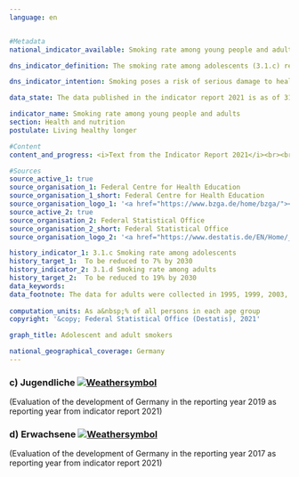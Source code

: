 ```yaml
---
language: en    


#Metadata    
national_indicator_available: Smoking rate among young people and adults    

dns_indicator_definition: The smoking rate among adolescents (3.1.c) represents the percentage of 12- to 17-year-olds who indicate that they smoke regularly or occasionally. The smoking rate among adults (3.1.d) indicates the percentage of those surveyed aged 15 and above who answered the questions on smoking behaviour in the microcensus and who smoke regularly or occasionally.    

dns_indicator_intention: Smoking poses a risk of serious damage to health and can cause premature death. This risk is not confined to smokers themselves. Non-smokers exposed to tobacco smoke are not just irritated by the smoke but can also fall ill from it. The Federal Government is pursuing the goal of reducing the percentage of adolescent smokers to 7% and that of all persons aged 15 years and older to 19% by 2030.    

data_state: The data published in the indicator report 2021 is as of 31.12.2020. The data shown on the DNS-Online-Platform is updated regularly, so that more current data may be available online than published in the indicator report 2021.    

indicator_name: Smoking rate among young people and adults    
section: Health and nutrition    
postulate: Living healthy longer    

#Content    
content_and_progress: <i>Text from the Indicator Report 2021</i><br><br>The data for adolescents are collected in surveys on substance consumption among adolescents and young adults which are conducted by means of telephone interviews by the Federal Centre for Health Education. The surveys initially took place at intervals of three to four years, but since 2001 they have been conducted almost every year. In order to ensure that the data are comparable over time, they are weighted on the basis of gender, region and age. The data for years without surveys have been interpolated for inclusion in the time series. The random sample used in 2019 comprised 7,000 adolescents and young adults.<br><br>The data for adults is surveyed every four years as part of the microcensus conducted by the Federal Statistical Office. The data for years without surveys have been interpolated for inclusion in the time series for the indicator. The microcensus, which is a sample survey, covers 1% of the whole population and is the largest household survey in Germany and Europe. The responses to the questions regarding smoking habits are voluntary and were provided by 79% of respondents in 2017.<br><br>In the group of adolescents between 12 and 17 years of age, the proportion of smokers initially increased from 23.9% (1995) to 28.1% (1997 and 2001), but then declined steadily to 5.6% (5.2% for adolescent girls, 6.0% of adolescent boys) by 2019. Provided that the trend of recent years is maintained, the target value set for 2030 is already achieved.<br><br>In 2017, a total of 22.4% of the sample population above the age of 15 indicated that they smoked occasionally or regularly. This compares with a figure of 28.3&nbsp;% for 1995 and 1999. The smoking rate for adults, in other words, has shown only a slight decrease. If the average trend over the last five years is maintained, the target for this sub-indicator can also be achieved.<br><br>In 2017, 18.8% of all adult respondents aged 15 years or older considered themselves regular smokers, while 3.7% smoked occasionally. The rate among women (18.6%) was significantly lower than for men (26.4%). While the proportion of women smokers has fallen by 2.9 percentage points since 1995, the proportion of men who smoke has dropped by 9.2 percentage points.<br><br>In 2017, 96.2% of the respondent smokers preferred cigarettes. The frequency of tobacco consumption is important when considering the threat to the health of individuals. A total of 10.8% of regular smokers, compared with 17.4% in 1995, fell into the category of heavy smokers with more than 20 cigarettes a day, while 81.4% smoked 5 to 20 a day. Within these figures there were also differences between the sexes. Almost one in seven of the male regular cigarette smokers was a heavy smoker, but only one in thirteen of the female smokers.<br><br>Smoking poses a high but avoidable risk to health. In 2018, 4.8% of all deaths (3.4% among women, 6.3% among men) could be attributed to symptomatic diseases for smokers (lung, bronchial, laryngeal and tracheal cancers). In 2018, the average age of those who died of lung, bronchial, and tracheal cancers was 71.1 years, which is more than seven years below the average age at death (78.4 years). Lower smoking rates would therefore help reduce premature mortality.    

#Sources    
source_active_1: true
source_organisation_1: Federal Centre for Health Education
source_organisation_1_short: Federal Centre for Health Education
source_organisation_logo_1: '<a href="https://www.bzga.de/home/bzga/"><img src="https://g205sdgs.github.io/sdg-indicators/public/LogosEn/bzga.png" alt=" Federal Centre for Health Education" title="Click here to visit the homepage of the organization" style="border: transparent"/></a>'
source_active_2: true
source_organisation_2: Federal Statistical Office
source_organisation_2_short: Federal Statistical Office
source_organisation_logo_2: '<a href="https://www.destatis.de/EN/Home/_node.html"><img src="https://g205sdgs.github.io/sdg-indicators/public/LogosEn/destatis.png" alt=" Federal Statistical Office" title="Click here to visit the homepage of the organization" style="border: transparent"/></a>'    

history_indicator_1: 3.1.c Smoking rate among adolescents                    
history_target_1:  To be reduced to 7% by 2030
history_indicator_2: 3.1.d Smoking rate among adults                    
history_target_2:  To be reduced to 19% by 2030    
data_keywords:    
data_footnote: The data for adults were collected in 1995, 1999, 2003, 2005, 2009, 2013 and 2017. <br><br>The data for the intervening years have been extrapolated. The data for adolescents have <br><br>been collected every year since 2003 except for 2006, 2009, 2013 and 2017. <br><br>Interpolated data have been used for those years.    
    
computation_units: As a&nbsp;% of all persons in each age group    
copyright: '&copy; Federal Statistical Office (Destatis), 2021'    

graph_title: Adolescent and adult smokers    

national_geographical_coverage: Germany    
---    
```

<div>
  <div class="my-header">
    <h3>c) Jugendliche
      <a href="https://sustainabledevelopment-deutschland.github.io/en/status/"><img src="https://g205sdgs.github.io/sdg-indicators/public/Wettersymbole/Sonne.png" title="If the trend continues, the target value will be met or the difference between the target value and the current value will be less than 5&nbsp;%" alt="Weathersymbol" />
      </a>
    </h3>
  </div>
  <div class="my-header-note">
    <span> (Evaluation of the development of Germany in the reporting year 2019 as reporting year from indicator report 2021)</span>
  </div>
</div>
<div>
  <div class="my-header">
    <h3>d) Erwachsene
      <a href="https://sustainabledevelopment-deutschland.github.io/en/status/"><img src="https://g205sdgs.github.io/sdg-indicators/public/Wettersymbole/Sonne.png" title="If the trend continues, the target value will be met or the difference between the target value and the current value will be less than 5&nbsp;%" alt="Weathersymbol" />
      </a>
    </h3>
  </div>
  <div class="my-header-note">
    <span> (Evaluation of the development of Germany in the reporting year 2017 as reporting year from indicator report 2021)</span>
  </div>
</div>